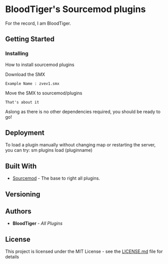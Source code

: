 # BloodTiger's Sourcemod plugins

For the record, I am BloodTiger.

## Getting Started

### Installing

How to install sourcemod plugins

Download the SMX

```
Example Name : zvev1.smx
```

Move the SMX to sourcemod/plugins

```
That's about it
```
Aslong as there is no other dependencies required, you should be ready to go!

## Deployment

To load a plugin manually without changing map or restarting the server, you can try:
sm plugins load (pluginname)

## Built With

* [Sourcemod](https://www.sourcemod.net/index.php) - The base to right all plugins.

## Versioning

 

## Authors

* **BloodTiger** - *All Plugins*

## License

This project is licensed under the MIT License - see the [LICENSE.md](LICENSE.md) file for details
